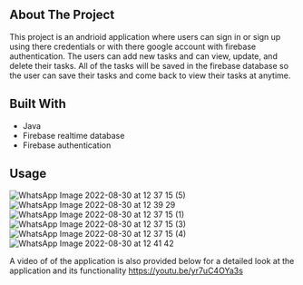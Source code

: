 ## About The Project
This project is an andrioid application where users can sign in or sign up using there credentials or with there google account with firebase authentication. The users can add new tasks and can view, update, and delete their tasks. All of the tasks will be saved in the firebase database so the user can save their tasks and come back to view their tasks at anytime.

## Built With
- Java
- Firebase realtime database
- Firebase authentication



## Usage
![WhatsApp Image 2022-08-30 at 12 37 15 (5)](https://user-images.githubusercontent.com/86733538/187494706-891ffa10-bce7-4b2c-9ff8-9e40d8276903.jpeg)
![WhatsApp Image 2022-08-30 at 12 39 29](https://user-images.githubusercontent.com/86733538/187492494-3a4acc79-d6c2-4762-8325-55e17e31a124.jpeg)
![WhatsApp Image 2022-08-30 at 12 37 15 (1)](https://user-images.githubusercontent.com/86733538/187492541-65ade02f-f70d-424e-9789-397b2640ba93.jpeg)
![WhatsApp Image 2022-08-30 at 12 37 15 (3)](https://user-images.githubusercontent.com/86733538/187492640-1f41d2da-1648-4509-a0bd-09392f687e42.jpeg)
![WhatsApp Image 2022-08-30 at 12 37 15 (4)](https://user-images.githubusercontent.com/86733538/187492725-f7b4b797-64ac-474f-9707-78e072392bfa.jpeg)
![WhatsApp Image 2022-08-30 at 12 41 42](https://user-images.githubusercontent.com/86733538/187492912-89813f11-260c-45b0-8627-5dc98df9ad58.jpeg)

A video of of the application is also provided below for a detailed look at the application and its functionality
https://youtu.be/yr7uC4OYa3s
